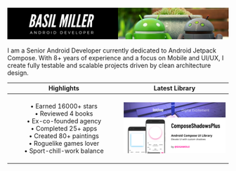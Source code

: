 [![](/media/header.png)](https://www.linkedin.com/in/gigamole/)

I am a Senior Android Developer currently dedicated to Android Jetpack Compose. With 8+ years of
experience and a focus on Mobile and UI/UX, I create fully testable and scalable projects driven by
clean architecture design.

|Highlights|Latest Library|
|:-:|:-:|
|<br>• Earned 16000+ stars<br>• Reviewed 4 books<br>• Ex-co-founded agency<br>• Completed 25+ apps<br>• Created 80+ paintings<br>• Roguelike games lover<br>• Sport-chill-work balance<br><img height="1" width="395"/>|<a href="https://github.com/GIGAMOLE/ComposeShadowsPlus"><img src="/media/ComposeShadowsPlus.png" width="395"/></a>
